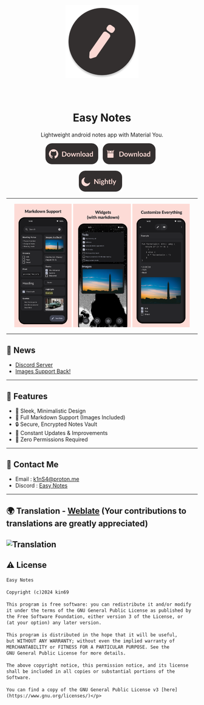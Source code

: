 

<div align="center">
<img width="192" height="192" src="app/src/main/res/mipmap-xxxhdpi/ic_launcher_round.webp" align="center" alt="">

<br></br>


# Easy Notes
Lightweight android notes app with Material You.

[<img src=".github/github.png" alt="Get it on GitHub" height="55">](https://github.com/Kin69/EasyNotes/releases/latest) &nbsp; 
[<img src=".github/fdroid.png" alt="Get it on F-Droid" height="55">](https://f-droid.org/packages/com.kin.easynotes/) &nbsp;

[<img src=".github/nightly.png" alt="Get Nightly Build" height="55">](https://github.com/Kin69/EasyNotes/releases/download/Nightly/EasyNotes-nightly.apk) &nbsp;

---

</div>
<div align="left">

<div align="center">
    <img src="metadata/en-US/images/phoneScreenshots/1_home.png" width="30%"  alt=""/>
    <img src="metadata/en-US/images/phoneScreenshots/2_widgets.png" width="30%"  alt=""/>
    <img src="metadata/en-US/images/phoneScreenshots/3_preview.png" width="30%"  alt=""/>
</div>
</div>




--- 
## 📢 News
- [Discord Server](https://discord.gg/ZrP4G8z23H)
- [Images Support Back!](https://github.com/Kin69/EasyNotes/discussions/29)

---


## 🎉 Features
- 📝 Sleek, Minimalistic Design
- 🌟 Full Markdown Support (Images Included)
- 🔒 Secure, Encrypted Notes Vault
- 🚀 Constant Updates & Improvements
- 🔐 Zero Permissions Required

---

## 💬 Contact Me

-  Email : k1nS4@proton.me
-  Discord : [Easy Notes](https://discord.gg/ZrP4G8z23H)

---
## 🌍 Translation - [Weblate](https://hosted.weblate.org/projects/easy-notes/) (Your contributions to translations are greatly appreciated)
![Translation](https://camo.githubusercontent.com/526e98c20618291eb936c56259e350b74a948a77108c4b7361e3d347e0845092/68747470733a2f2f686f737465642e7765626c6174652e6f72672f7769646765742f656173792d6e6f7465732f656173792d6e6f7465732d6170706c69636174696f6e2f686f72697a6f6e74616c2d6175746f2e737667)
---
## ⚠️ License
    Easy Notes

    Copyright (c)2024 kin69
    
    This program is free software: you can redistribute it and/or modify
    it under the terms of the GNU General Public License as published by
    the Free Software Foundation, either version 3 of the License, or
    (at your option) any later version.
    
    This program is distributed in the hope that it will be useful,
    but WITHOUT ANY WARRANTY; without even the implied warranty of
    MERCHANTABILITY or FITNESS FOR A PARTICULAR PURPOSE. See the
    GNU General Public License for more details.
    
    The above copyright notice, this permission notice, and its license shall be included in all copies or substantial portions of the Software.
    
    You can find a copy of the GNU General Public License v3 [here](https://www.gnu.org/licenses/)</p>
